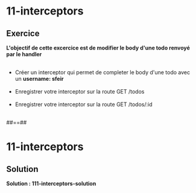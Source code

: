 <!-- .slide: class="exercice" -->
# 11-interceptors
## Exercice
**L'objectif de cette excercice est de modifier le body d'une todo renvoyé par le handler** <br><br>

- Créer un interceptor qui permet de completer le body d'une todo avec un **username: sfeir** <br><br>
- Enregistrer votre interceptor sur la route GET /todos <br><br>
- Enregistrer votre interceptor sur la route GET /todos/:id <br><br>

##==##

<!-- .slide: class="exercice"-->
# 11-interceptors
## Solution
**Solution : 111-interceptors-solution**
<!-- .element: class="full-center" -->
